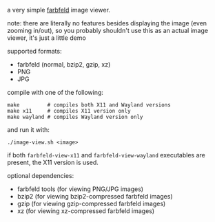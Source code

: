 a very simple [farbfeld](https://tools.suckless.org/farbfeld/) image viewer.

note: there are literally no features besides displaying the image (even zooming in/out), so you probably shouldn't use this as an actual image viewer, it's just a little demo

supported formats:
- farbfeld (normal, bzip2, gzip, xz)
- PNG
- JPG

compile with one of the following:
```
make         # compiles both X11 and Wayland versions
make x11     # compiles X11 version only
make wayland # compiles Wayland version only
```

and run it with:
```
./image-view.sh <image>
```

if both `farbfeld-view-x11` and `farbfeld-view-wayland` executables are present, the X11 version is used.

optional dependencies:
- farbfeld tools (for viewing PNG/JPG images)
- bzip2 (for viewing bzip2-compressed farbfeld images)
- gzip (for viewing gzip-compressed farbfeld images)
- xz (for viewing xz-compressed farbfeld images)
